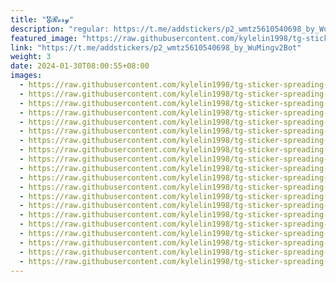 ```yaml
---
title: "🎖️𝓡𝓸𝓻𝔂"
description: "regular: https://t.me/addstickers/p2_wmtz5610540698_by_WuMingv2Bot"
featured_image: "https://raw.githubusercontent.com/kylelin1998/tg-sticker-spreading-worldwide-images/main/img/00c1b7cb-3909-4c66-a827-4231da4fd8c3.jpg"
link: "https://t.me/addstickers/p2_wmtz5610540698_by_WuMingv2Bot"
weight: 3
date: 2024-01-30T08:00:55+08:00
images:
  - https://raw.githubusercontent.com/kylelin1998/tg-sticker-spreading-worldwide-images/main/img/00c1b7cb-3909-4c66-a827-4231da4fd8c3.jpg
  - https://raw.githubusercontent.com/kylelin1998/tg-sticker-spreading-worldwide-images/main/img/89bbfa10-ecf2-47ce-83e4-84972e5702e1.jpg
  - https://raw.githubusercontent.com/kylelin1998/tg-sticker-spreading-worldwide-images/main/img/8e3d7d61-a4a0-4083-819c-1855f6b7fd5b.jpg
  - https://raw.githubusercontent.com/kylelin1998/tg-sticker-spreading-worldwide-images/main/img/f5d8de82-06e5-43ad-93a1-c0c82d7dbfa2.jpg
  - https://raw.githubusercontent.com/kylelin1998/tg-sticker-spreading-worldwide-images/main/img/49dd260d-ebde-425a-9943-5f8f0725b4fb.jpg
  - https://raw.githubusercontent.com/kylelin1998/tg-sticker-spreading-worldwide-images/main/img/c021e0fe-d3b0-44fb-b82b-3050b918ce80.jpg
  - https://raw.githubusercontent.com/kylelin1998/tg-sticker-spreading-worldwide-images/main/img/185a49bf-4d86-4752-b8fe-23f84a809903.jpg
  - https://raw.githubusercontent.com/kylelin1998/tg-sticker-spreading-worldwide-images/main/img/a2426822-3048-43c2-bd03-35a11caea4d0.jpg
  - https://raw.githubusercontent.com/kylelin1998/tg-sticker-spreading-worldwide-images/main/img/744697bb-db05-4121-9747-2b6b66f91cda.jpg
  - https://raw.githubusercontent.com/kylelin1998/tg-sticker-spreading-worldwide-images/main/img/7cd6fe57-3409-4740-a2dc-e38540e320c4.jpg
  - https://raw.githubusercontent.com/kylelin1998/tg-sticker-spreading-worldwide-images/main/img/7756e9e0-e2d2-4928-baa6-e9d84af6d489.jpg
  - https://raw.githubusercontent.com/kylelin1998/tg-sticker-spreading-worldwide-images/main/img/5fbe0dda-d03e-47b3-a502-7340b69f9223.jpg
  - https://raw.githubusercontent.com/kylelin1998/tg-sticker-spreading-worldwide-images/main/img/0caadea5-3d14-4945-9586-b79d260c5fb7.jpg
  - https://raw.githubusercontent.com/kylelin1998/tg-sticker-spreading-worldwide-images/main/img/d43436b3-e06e-4ab4-aee5-19b5bdcc2641.jpg
  - https://raw.githubusercontent.com/kylelin1998/tg-sticker-spreading-worldwide-images/main/img/9869e5ce-969f-4152-b431-e59cbd787e42.jpg
  - https://raw.githubusercontent.com/kylelin1998/tg-sticker-spreading-worldwide-images/main/img/9e0d2ec2-b7fe-484b-b529-f6aafeab95e0.jpg
  - https://raw.githubusercontent.com/kylelin1998/tg-sticker-spreading-worldwide-images/main/img/0f2d71a3-5075-43b6-8b3d-807e2bf10fe4.jpg
  - https://raw.githubusercontent.com/kylelin1998/tg-sticker-spreading-worldwide-images/main/img/bafea089-aabd-4b98-bf17-5a437857d969.jpg
  - https://raw.githubusercontent.com/kylelin1998/tg-sticker-spreading-worldwide-images/main/img/05486cd3-b212-4dae-910e-3386e5abb38c.jpg
  - https://raw.githubusercontent.com/kylelin1998/tg-sticker-spreading-worldwide-images/main/img/51aa23fb-fc30-4f16-9ad3-fc6a72d83032.jpg
---
```

